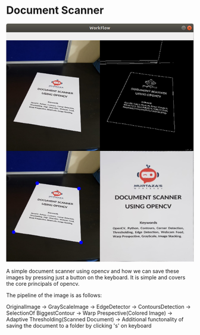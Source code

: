 # Document Scanner

![alt text](https://github.com/ayush700714/Document-Scanner/blob/master/project.png?raw=true)

A simple document scanner using opencv and how we can save these images by pressing just a button on the keyboard. It is simple and covers the core principals of opencv. 

The pipeline of the image is as follows:

OriginalImage    ->   GrayScaleImage  ->      EdgeDetector  ->     ContoursDetection  ->     SelectionOf BiggestContour  ->      Warp Prespective(Colored Image)  ->    Adaptive Thresholding(Scanned Document)   ->      Additional functonality of saving the document to a folder by clicking 's' on keyboard
